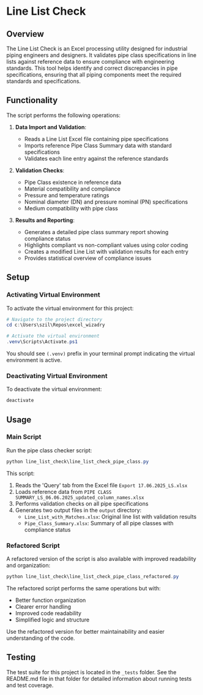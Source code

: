 # Line List Check

## Overview

The Line List Check is an Excel processing utility designed for industrial piping engineers and designers. It validates pipe class specifications in line lists against reference data to ensure compliance with engineering standards. This tool helps identify and correct discrepancies in pipe specifications, ensuring that all piping components meet the required standards and specifications.

## Functionality

The script performs the following operations:

1. **Data Import and Validation**:
   - Reads a Line List Excel file containing pipe specifications
   - Imports reference Pipe Class Summary data with standard specifications
   - Validates each line entry against the reference standards

2. **Validation Checks**:
   - Pipe Class existence in reference data
   - Material compatibility and compliance
   - Pressure and temperature ratings
   - Nominal diameter (DN) and pressure nominal (PN) specifications
   - Medium compatibility with pipe class

3. **Results and Reporting**:
   - Generates a detailed pipe class summary report showing compliance status
   - Highlights compliant vs non-compliant values using color coding
   - Creates a modified Line List with validation results for each entry
   - Provides statistical overview of compliance issues

## Setup

### Activating Virtual Environment

To activate the virtual environment for this project:

```powershell
# Navigate to the project directory
cd c:\Users\szil\Repos\excel_wizadry

# Activate the virtual environment
.venv\Scripts\Activate.ps1
```

You should see `(.venv)` prefix in your terminal prompt indicating the virtual environment is active.

### Deactivating Virtual Environment

To deactivate the virtual environment:

```powershell
deactivate
```

## Usage

### Main Script

Run the pipe class checker script:

```powershell
python line_list_check\line_list_check_pipe_class.py
```

This script:
1. Reads the 'Query' tab from the Excel file `Export 17.06.2025_LS.xlsx`
2. Loads reference data from `PIPE CLASS SUMMARY_LS_06.06.2025_updated_column_names.xlsx`
3. Performs validation checks on all pipe specifications
4. Generates two output files in the `output` directory:
   - `Line_List_with_Matches.xlsx`: Original line list with validation results
   - `Pipe_Class_Summary.xlsx`: Summary of all pipe classes with compliance status

### Refactored Script

A refactored version of the script is also available with improved readability and organization:

```powershell
python line_list_check\line_list_check_pipe_class_refactored.py
```

The refactored script performs the same operations but with:

- Better function organization
- Clearer error handling
- Improved code readability
- Simplified logic and structure

Use the refactored version for better maintainability and easier understanding of the code.

## Testing

The test suite for this project is located in the `_tests` folder. See the README.md file in that folder for detailed information about running tests and test coverage.
